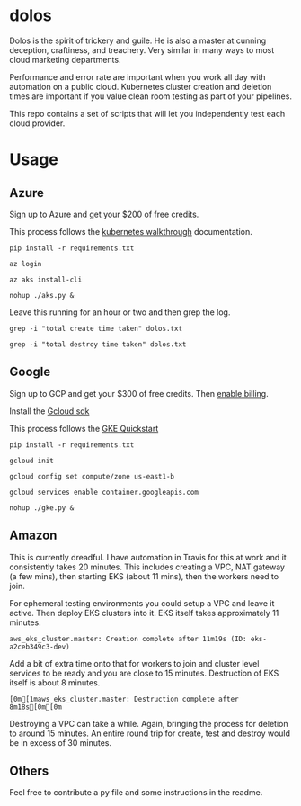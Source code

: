 # dolos

Dolos is the spirit of trickery and guile. He is also a master at cunning deception, craftiness, and treachery. Very similar in many ways to most cloud marketing departments.

Performance and error rate are important when you work all day with automation on a public cloud. Kubernetes cluster creation and deletion times are important if you value clean room testing as part of your pipelines.

This repo contains a set of scripts that will let you independently test each cloud provider.

# Usage

## Azure

Sign up to Azure and get your $200 of free credits.

This process follows the [kubernetes walkthrough](https://docs.microsoft.com/en-us/azure/aks/kubernetes-walkthrough) documentation.

```
pip install -r requirements.txt
```
```
az login
```
```
az aks install-cli
```
```
nohup ./aks.py &
```

Leave this running for an hour or two and then grep the log.

```
grep -i "total create time taken" dolos.txt
```
```
grep -i "total destroy time taken" dolos.txt
```


## Google

Sign up to GCP and get your $300 of free credits. Then [enable billing](https://cloud.google.com/billing/docs/how-to/modify-project?visit_id=636756998918052718-1229259697&rd=1#enable-billing).

Install the [Gcloud sdk](https://cloud.google.com/sdk/docs/quickstarts)

This process follows the [GKE Quickstart](https://cloud.google.com/kubernetes-engine/docs/quickstart)

```
pip install -r requirements.txt
```
```
gcloud init
```
```
gcloud config set compute/zone us-east1-b
```
```
gcloud services enable container.googleapis.com
```
```
nohup ./gke.py &
```


## Amazon

This is currently dreadful. I have automation in Travis for this at work and it consistently takes 20 minutes. This includes creating a VPC, NAT gateway (a few mins), then starting EKS (about 11 mins), then the workers need to join.

For ephemeral testing environments you could setup a VPC and leave it active. Then deploy EKS clusters into it. EKS itself takes approximately 11 minutes.

```
aws_eks_cluster.master: Creation complete after 11m19s (ID: eks-a2ceb349c3-dev)
```

Add a bit of extra time onto that for workers to join and cluster level services to be ready and you are close to 15 minutes. Destruction of EKS itself is about 8 minutes.

```
[0m[1maws_eks_cluster.master: Destruction complete after 8m18s[0m[0m
```
 
Destroying a VPC can take a while. Again, bringing the process for deletion to around 15 minutes. An entire round trip for create, test and destroy would be in excess of 30 minutes.

## Others

Feel free to contribute a py file and some instructions in the readme.
